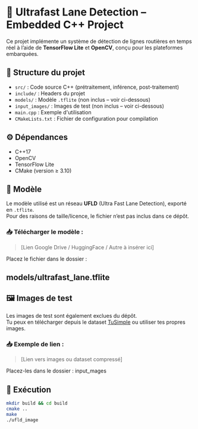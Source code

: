 # 🚗 Ultrafast Lane Detection – Embedded C++ Project

Ce projet implémente un système de détection de lignes routières en temps réel à l’aide de **TensorFlow Lite** et **OpenCV**, conçu pour les plateformes embarquées.

## 📂 Structure du projet

- `src/` : Code source C++ (prétraitement, inférence, post-traitement)
- `include/` : Headers du projet
- `models/` : Modèle `.tflite` (non inclus – voir ci-dessous)
- `input_images/` : Images de test (non inclus – voir ci-dessous)
- `main.cpp` : Exemple d'utilisation
- `CMakeLists.txt` : Fichier de configuration pour compilation

## ⚙️ Dépendances

- C++17
- OpenCV
- TensorFlow Lite
- CMake (version ≥ 3.10)

## 🧠 Modèle

Le modèle utilisé est un réseau **UFLD** (Ultra Fast Lane Detection), exporté en `.tflite`.  
Pour des raisons de taille/licence, le fichier n’est pas inclus dans ce dépôt.

### 📥 Télécharger le modèle :
> [Lien Google Drive / HuggingFace / Autre à insérer ici]

Placez le fichier dans le dossier :

## models/ultrafast_lane.tflite


## 🖼️ Images de test

Les images de test sont également exclues du dépôt.  
Tu peux en télécharger depuis le dataset [TuSimple](https://github.com/TuSimple/tusimple-benchmark/issues) ou utiliser tes propres images.

### 📥 Exemple de lien :
> [Lien vers images ou dataset compressé]

Placez-les dans le dossier : input_mages


## 🚀 Exécution

```bash
mkdir build && cd build
cmake ..
make
./ufld_image
